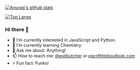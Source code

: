 [![Anurag's github stats](https://github-readme-stats.vercel.app/api?username=evilbutcher&show_icons=true)](https://github.com/anuraghazra/github-readme-stats)

[![Top Langs](https://github-readme-stats.vercel.app/api/top-langs/?username=evilbutcher&layout=compact)](https://github.com/anuraghazra/github-readme-stats)

 ### Hi there 👋

 - 🔭 I’m currently interested in JavaScript and Python.
 - 🌱 I’m currently learning Chemistry.
 - 💬 Ask me about: Anything!
 - 📫 How to reach me: [@evilbutcher](https://t.me/evilbutcher) or pgcrfhht@outlook.com
 - ⚡ Fun fact: Funko!

